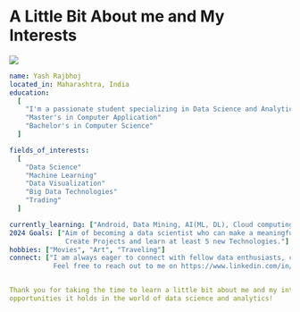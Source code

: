 # A Little Bit About me and My Interests
  <!--[![HitCount](https://hits.dwyl.com/Yash-Rajbhoj2001/Yash-Rajbhoj2001.svg?style=flat-square&show=unique)](http://hits.dwyl.com/Yash-Rajbhoj2001/Yash-Rajbhoj2001)-->
  ![](https://komarev.com/ghpvc/?username=Yash-Rajbhoj2001&label=PROFILE+VIEWS)

```yaml
name: Yash Rajbhoj
located_in: Maharashtra, India
education: 
  [
    "I'm a passionate student specializing in Data Science and Analytics",
    "Master's in Computer Application"
    "Bachelor's in Computer Science"
  ]

fields_of_interests:
  [
    "Data Science"
    "Machine Learning"
    "Data Visualization"
    "Big Data Technologies"
    "Trading"
  ]

currently_learning: ["Android, Data Mining, AI(ML, DL), Cloud computing"]
2024 Goals: ["Aim of becoming a data scientist who can make a meaningful impact,
              Create Projects and learn at least 5 new Technologies."]
hobbies: ["Movies", "Art", "Traveling"]
connect: ["I am always eager to connect with fellow data enthusiasts, collaborate on projects, and share knowledge.
           Feel free to reach out to me on https://www.linkedin.com/in/yash-rajbhoj and let's connect!"]


Thank you for taking the time to learn a little bit about me and my interests. I'm excited about the future and the
opportunities it holds in the world of data science and analytics!
```
